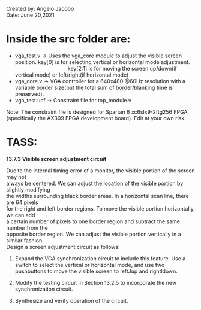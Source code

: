 Created by: Angelo Jacobo   
Date: June 20,2021  

# Inside the src folder are:
* vga_test.v -> Uses the vga_core module to adjust the visible screen position. key[0] is for selecting vertical or horizontal mode adjustment.
		 	&emsp;&emsp;&emsp;&emsp;&emsp;&emsp;&emsp;&emsp;&emsp;&emsp;key[2:1] is for moving the screen up/down(if vertical mode) or left/right(if horizontal mode)
* vga_core.v -> VGA controller for a 640x480 @60Hz resolution with a variable border size(but the total sum of border/blanking time is preserved).
* vga_test.ucf -> Constraint file for top_module.v

Note: The constraint file is designed for Spartan 6 xc6slx9-2ftg256 FPGA (specifically the AX309 FPGA development board). Edit at your own risk.

# TASS:
**13.7.3 Visible screen adjustment circuit** 

Due to the internal timing error of a monitor, the visible portion of the screen may not   
always be centered. We can adjust the location of the visible portion by slightly modifying   
the widths surrounding black border areas. In a horizontal scan line, there are 64 pixels   
for the right and left border regions. To move the visible portion horizontally, we can add   
a certain number of pixels to one border region and subtract the same number from the   
opposite border region. We can adjust the visible portion vertically in a similar fashion.   
Design a screen adjustment circuit as follows:   

1. Expand the VGA synchronization circuit to include this feature. Use a switch to 
select the vertical or horizontal mode, and use two pushbuttons to move the visible 
screen to IeftJup and rightldown. 

2. Modify the testing circuit in Section 13.2.5 to incorporate the new synchronization 
circuit. 

3. Synthesize and verify operation of the circuit. 
